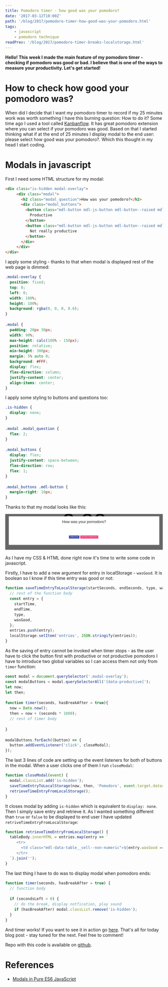 ```yaml
---
title: Pomodoro timer - how good was your pomodoro?
date: '2017-03-12T10:00Z'
path: '/blog/2017/pomodoro-timer-how-good-was-your-pomodoro.html'
tags: 
    - javascript
    - pomodoro technique
readPrev: '/blog/2017/pomodoro-timer-breaks-localstorage.html'
---
```


**Hello! This week I made the main feature of my pomodoro timer -
checking if pomodoro was good or bad. I believe that is one of the ways
to measure your productivity. Let's get started!**

How to check how good your pomodoro was?
========================================

When did I decide that I want my pomodoro timer to record if my 25
minutes work was worth something I have this burning question: How to do
it? Some time ago I used a tool called
[Kanbanflow](https://kanbanflow.com/). It has great pomodoro extension
where you can select if your pomodoro was good. Based on that I started
thinking what if at the end of 25 minutes I display modal to the end
user: please select how good was your pomodoro?. Which this thought in
my head I start coding.

Modals in javascript
====================

First I need some HTML structure for my modal:

```html
<div class="is-hidden modal-overlay">
     <div class="modal">
       <h2 class="modal_question">How was your pomodoro?</h2>
       <div class="modal_buttons">
         <button class="mdl-button mdl-js-button mdl-button--raised mdl-button--colored" data-productive="true">
           Productive
         </button>
         <button class="mdl-button mdl-js-button mdl-button--raised mdl-button--accent" data-productive="false">
           Not really productive
         </button>
       </div>
     </div>
</div>
```

I apply some styling - thanks to that when modal is displayed rest of
the web page is dimmed:

```css
.modal-overlay {
  position: fixed;
  top: 0;
  left: 0;
  width: 100%;
  height: 100%;
  background: rgba(0, 0, 0, 0.6);
}

.modal {
  padding: 20px 30px;
  width: 90%;
  max-height: calc(100% - 150px);
  position: relative;
  min-height: 300px;
  margin: 5% auto 0;
  background: #FFF;
  display: flex;
  flex-direction: column;
  justify-content: center;
  align-items: center;
}
```

I apply some styling to buttons and questions too:

```css
.is-hidden {
  display: none;
}

.modal .modal_question {
  flex: 2;
}

.modal_buttons {
  display: flex;
  justify-content: space-between;
  flex-direction: row;
  flex: 1;
}

.modal_buttons .mdl-button {
  margin-right: 10px;
}
```

Thanks to that my modal looks like this:

![Modal for pomodoro timer](./pomodoro_modal.jpg)

As I have my CSS & HTML done right now it's time to write some code in
javascript.

Firstly, I have to add a new argument for entry in localStorage -
`wasGood`. It is boolean so I know if this time entry was good or not:

```javascript
function saveTimeEntryToLocalStorage(startSeconds, endSeconds, type, wasGood) {
  // rest of the function body
  const entry = {
    startTime,
    endTime,
    type,
    wasGood,
  };
  entries.push(entry);
  localStorage.setItem('entries', JSON.stringify(entries));
}
```

As the saving of entry cannot be invoked when timer stops - as the user
have to click the button first with productive or not productive
pomodoro I have to introduce two global variables so I can access them
not only from `timer` function:

```javascript
const modal = document.querySelector('.modal-overlay');
const modalButtons = modal.querySelectorAll('[data-productive]');
let now;
let then;

function timer(seconds, hasBreakAfter = true){
  now = Date.now();
  then = now + (seconds * 1000);
  // rest of timer body

}

modalButtons.forEach((button) => {
  button.addEventListener('click', closeModal);
});
```

The last 3 lines of code are setting up the event listeners for both of
buttons in the modal. When a user clicks one of them I run `closeModal`:

```javascript
function closeModal(event) {
  modal.classList.add('is-hidden');
  saveTimeEntryToLocalStorage(now, then, 'Pomodoro', event.target.dataset.productive);
  retrieveTimeEntryFromLocalStorage();
}
```

It closes modal by adding `is-hidden` which is equivalent to
`display: none`. Then I simply save entry and retrieve it. As I wanted
something different than `true` or `false` to be displayed to end user I
have updated `retriveTimeEntryFromLocalStorage`:

```javascript
function retrieveTimeEntryFromLocalStorage() {
  tableBody.innerHTML = entries.map(entry => `
     <tr>
       <td class="mdl-data-table__cell--non-numeric">${entry.wasGood === true ? '✔' : '✖'}</td>
     </tr>
  `).join('');
}
```

The last thing I have to do was to display modal when pomodoro ends:

```javascript
function timer(seconds, hasBreakAfter = true) {
  // function body

  if (secondsLeft < 0) {
    // do the break, display notfication, play sound
    if (hasBreakAfter) modal.classList.remove('is-hidden');
  }
}
```

And timer works! If you want to see it in action go
[here](https://krzysztofzuraw.github.io/pomodoro-timer/). That's all for
today blog post - stay tuned for the next. Feel free to comment!

Repo with this code is available on
[github](https://github.com/krzysztofzuraw/pomodoro-timer).

References
==========

-   [Modals in Pure ES6
    JavaScript](https://lowrey.me/modals-in-pure-es6-javascript/)
